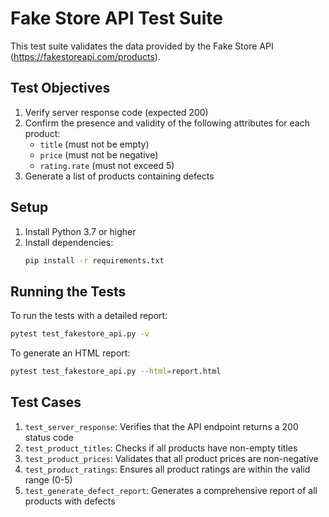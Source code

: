 # Fake Store API Test Suite

This test suite validates the data provided by the Fake Store API (https://fakestoreapi.com/products).

## Test Objectives

1. Verify server response code (expected 200)
2. Confirm the presence and validity of the following attributes for each product:
   - `title` (must not be empty)
   - `price` (must not be negative)
   - `rating.rate` (must not exceed 5)
3. Generate a list of products containing defects

## Setup

1. Install Python 3.7 or higher
2. Install dependencies:
   ```bash
   pip install -r requirements.txt
   ```

## Running the Tests

To run the tests with a detailed report:
```bash
pytest test_fakestore_api.py -v
```

To generate an HTML report:
```bash
pytest test_fakestore_api.py --html=report.html
```

## Test Cases

1. `test_server_response`: Verifies that the API endpoint returns a 200 status code
2. `test_product_titles`: Checks if all products have non-empty titles
3. `test_product_prices`: Validates that all product prices are non-negative
4. `test_product_ratings`: Ensures all product ratings are within the valid range (0-5)
5. `test_generate_defect_report`: Generates a comprehensive report of all products with defects 